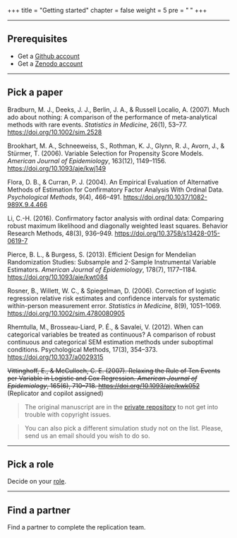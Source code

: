 +++
title = "Getting started"
chapter = false
weight = 5
pre = "<b> </b>"
+++

___

## Prerequisites

* Get a [Github account](https://github.com/join)
* Get a [Zenodo account](https://zenodo.org/signup/)


<!-- Please note that it's very important to us that we maintain a positive and supportive environment for everyone who wants to participate. 
When you join us we ask that you follow our [code of conduct](#coc) in all interactions both on and offline.
-->

<!-- Add link to code of conduct-->
___

## Pick a paper 


Bradburn, M. J., Deeks, J. J., Berlin, J. A., & Russell Localio, A. (2007). Much ado about nothing: A comparison of the performance of meta-analytical methods with rare events. *Statistics in Medicine*, 26(1), 53–77. https://doi.org/10.1002/sim.2528

Brookhart, M. A., Schneeweiss, S., Rothman, K. J., Glynn, R. J., Avorn, J., & Stürmer, T. (2006). Variable Selection for Propensity Score Models. *American Journal of Epidemiology*, 163(12), 1149–1156. https://doi.org/10.1093/aje/kwj149

Flora, D. B., & Curran, P. J. (2004). An Empirical Evaluation of Alternative Methods of Estimation for Confirmatory Factor Analysis With Ordinal Data. *Psychological Methods*, 9(4), 466–491. https://doi.org/10.1037/1082-989X.9.4.466

Li, C.-H. (2016). Confirmatory factor analysis with ordinal data: Comparing robust maximum likelihood and diagonally weighted least squares. Behavior Research Methods, 48(3), 936–949. https://doi.org/10.3758/s13428-015-0619-7

Pierce, B. L., & Burgess, S. (2013). Efficient Design for Mendelian Randomization Studies: Subsample and 2-Sample Instrumental Variable Estimators. *American Journal of Epidemiology*, 178(7), 1177–1184. https://doi.org/10.1093/aje/kwt084

Rosner, B., Willett, W. C., & Spiegelman, D. (2006). Correction of logistic regression relative risk estimates and confidence intervals for systematic within-person measurement error. *Statistics in Medicine*, 8(9), 1051–1069. https://doi.org/10.1002/sim.4780080905

Rhemtulla, M., Brosseau-Liard, P. É., & Savalei, V. (2012). When can categorical variables be treated as continuous? A comparison of robust continuous and categorical SEM estimation methods under suboptimal conditions. Psychological Methods, 17(3), 354–373. https://doi.org/10.1037/a0029315

~~Vittinghoff, E., & McCulloch, C. E. (2007). Relaxing the Rule of Ten Events per Variable in Logistic and Cox Regression. *American Journal of Epidemiology*, 165(6), 710–718. https://doi.org/10.1093/aje/kwk052~~ (Replicator and copilot assigned)

> The original manuscript are in the [private repository](https://github.com/replisims/private) to not get into trouble with copyright issues.

> You can also pick a different simulation study not on the list. Please, send us an email should you wish to do so.
___

## Pick a role
Decide on your [role](/getting-started/roles).
___

## Find a partner
Find a partner to complete the replication team.

